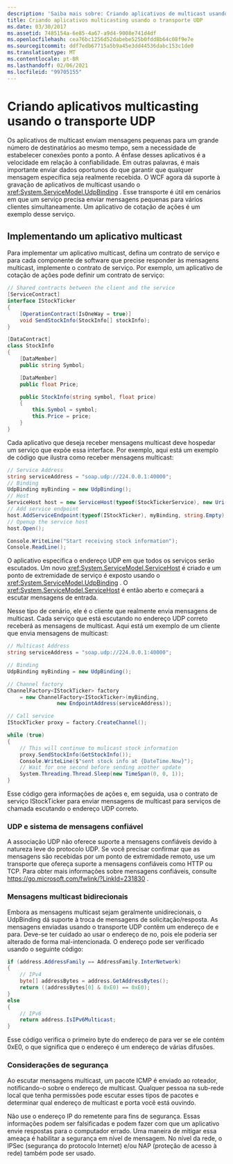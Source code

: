 ```yaml
---
description: 'Saiba mais sobre: Criando aplicativos de multicast usando o transporte UDP'
title: Criando aplicativos multicasting usando o transporte UDP
ms.date: 03/30/2017
ms.assetid: 7485154a-6e85-4a67-a9d4-9008e741d4df
ms.openlocfilehash: cea76bc1256d52dabebe525b0fdd8b64c08f9e7e
ms.sourcegitcommit: ddf7edb67715a5b9a45e3dd44536dabc153c1de0
ms.translationtype: MT
ms.contentlocale: pt-BR
ms.lasthandoff: 02/06/2021
ms.locfileid: "99705155"
---
```

# <a name="creating-multicasting-applications-using-the-udp-transport"></a>Criando aplicativos multicasting usando o transporte UDP

Os aplicativos de multicast enviam mensagens pequenas para um grande número de destinatários ao mesmo tempo, sem a necessidade de estabelecer conexões ponto a ponto. A ênfase desses aplicativos é a velocidade em relação à confiabilidade. Em outras palavras, é mais importante enviar dados oportunos do que garantir que qualquer mensagem específica seja realmente recebida. O WCF agora dá suporte à gravação de aplicativos de multicast usando o <xref:System.ServiceModel.UdpBinding> . Esse transporte é útil em cenários em que um serviço precisa enviar mensagens pequenas para vários clientes simultaneamente. Um aplicativo de cotação de ações é um exemplo desse serviço.  
  
## <a name="implementing-a-multicast-application"></a>Implementando um aplicativo multicast  

 Para implementar um aplicativo multicast, defina um contrato de serviço e para cada componente de software que precise responder às mensagens multicast, implemente o contrato de serviço. Por exemplo, um aplicativo de cotação de ações pode definir um contrato de serviço:  
  
```csharp
// Shared contracts between the client and the service  
[ServiceContract]
interface IStockTicker
{
    [OperationContract(IsOneWay = true)]
    void SendStockInfo(StockInfo[] stockInfo);
}

[DataContract]
class StockInfo
{
    [DataMember]
    public string Symbol;

    [DataMember]
    public float Price;

    public StockInfo(string symbol, float price)
    {
        this.Symbol = symbol;
        this.Price = price;
    }
}
```  
  
 Cada aplicativo que deseja receber mensagens multicast deve hospedar um serviço que expõe essa interface.  Por exemplo, aqui está um exemplo de código que ilustra como receber mensagens multicast:  
  
```csharp
// Service Address
string serviceAddress = "soap.udp://224.0.0.1:40000";
// Binding
UdpBinding myBinding = new UdpBinding();
// Host
ServiceHost host = new ServiceHost(typeof(StockTickerService), new Uri(serviceAddress));
// Add service endpoint
host.AddServiceEndpoint(typeof(IStockTicker), myBinding, string.Empty);
// Openup the service host
host.Open();

Console.WriteLine("Start receiving stock information");
Console.ReadLine();
```  
  
 O aplicativo especifica o endereço UDP em que todos os serviços serão escutados. Um novo <xref:System.ServiceModel.ServiceHost> é criado e um ponto de extremidade de serviço é exposto usando o <xref:System.ServiceModel.UdpBinding> . O <xref:System.ServiceModel.ServiceHost> é então aberto e começará a escutar mensagens de entrada.  
  
 Nesse tipo de cenário, ele é o cliente que realmente envia mensagens de multicast. Cada serviço que está escutando no endereço UDP correto receberá as mensagens de multicast. Aqui está um exemplo de um cliente que envia mensagens de multicast:  
  
```csharp
// Multicast Address
string serviceAddress = "soap.udp://224.0.0.1:40000";

// Binding
UdpBinding myBinding = new UdpBinding();

// Channel factory
ChannelFactory<IStockTicker> factory
    = new ChannelFactory<IStockTicker>(myBinding,
                new EndpointAddress(serviceAddress));

// Call service
IStockTicker proxy = factory.CreateChannel();

while (true)
{
    // This will continue to mulicast stock information
    proxy.SendStockInfo(GetStockInfo());
    Console.WriteLine($"sent stock info at {DateTime.Now}");
    // Wait for one second before sending another update
    System.Threading.Thread.Sleep(new TimeSpan(0, 0, 1));
}
```  
  
 Esse código gera informações de ações e, em seguida, usa o contrato de serviço IStockTicker para enviar mensagens de multicast para serviços de chamada escutando o endereço UDP correto.  
  
### <a name="udp-and-reliable-messaging"></a>UDP e sistema de mensagens confiável  

  A associação UDP não oferece suporte a mensagens confiáveis devido à natureza leve do protocolo UDP. Se você precisar confirmar que as mensagens são recebidas por um ponto de extremidade remoto, use um transporte que ofereça suporte a mensagens confiáveis como HTTP ou TCP. Para obter mais informações sobre mensagens confiáveis, consulte <https://go.microsoft.com/fwlink/?LinkId=231830> .  
  
### <a name="two-way-multicast-messaging"></a>Mensagens multicast bidirecionais  

 Embora as mensagens multicast sejam geralmente unidirecionais, o UdpBinding dá suporte à troca de mensagens de solicitação/resposta. As mensagens enviadas usando o transporte UDP contêm um endereço de e para. Deve-se ter cuidado ao usar o endereço de no, pois ele poderia ser alterado de forma mal-intencionada.  O endereço pode ser verificado usando o seguinte código:  
  
```csharp
if (address.AddressFamily == AddressFamily.InterNetwork)
{
    // IPv4
    byte[] addressBytes = address.GetAddressBytes();
    return ((addressBytes[0] & 0xE0) == 0xE0);
}
else
{
    // IPv6
    return address.IsIPv6Multicast;
}
```  
  
 Esse código verifica o primeiro byte do endereço de para ver se ele contém 0xE0, o que significa que o endereço é um endereço de várias difusões.  
  
### <a name="security-considerations"></a>Considerações de segurança  

 Ao escutar mensagens multicast, um pacote ICMP é enviado ao roteador, notificando-o sobre o endereço de multicast. Qualquer pessoa na sub-rede local que tenha permissões pode escutar esses tipos de pacotes e determinar qual endereço de multicast e porta você está ouvindo.  
  
 Não use o endereço IP do remetente para fins de segurança. Essas informações podem ser falsificadas e podem fazer com que um aplicativo envie respostas para o computador errado. Uma maneira de mitigar essa ameaça é habilitar a segurança em nível de mensagem. No nível da rede, o IPSec (segurança do protocolo Internet) e/ou NAP (proteção de acesso à rede) também pode ser usado.
